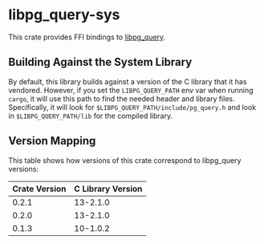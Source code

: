 # libpg_query-sys

This crate provides FFI bindings to
[libpg_query](https://github.com/pganalyze/libpg_query).

## Building Against the System Library

By default, this library builds against a version of the C library that it has
vendored. However, if you set the `LIBPG_QUERY_PATH` env var when running
`cargo`, it will use this path to find the needed header and library
files. Specifically, it will look for `$LIBPG_QUERY_PATH/include/pg_query.h`
and look in `$LIBPG_QUERY_PATH/lib` for the compiled library.

## Version Mapping

This table shows how versions of this crate correspond to libpg_query
versions:

| Crate Version | C Library Version |
|---------------|-------------------|
| 0.2.1         | 13-2.1.0          |
| 0.2.0         | 13-2.1.0          |
| 0.1.3         | 10-1.0.2          |
